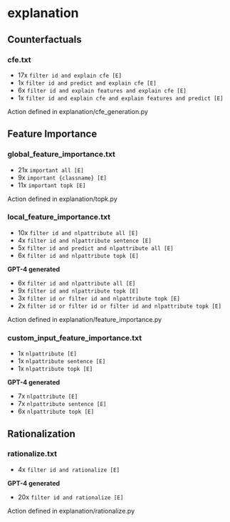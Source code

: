 # explanation

## Counterfactuals

### cfe.txt
* 17x `filter id and explain cfe [E]`
* 1x `filter id and predict and explain cfe [E]`
* 6x `filter id and explain features and explain cfe [E]`
* 1x `filter id and explain cfe and explain features and predict [E]`

Action defined in explanation/cfe_generation.py

## Feature Importance

### global_feature_importance.txt
* 21x `important all [E]`
* 9x `important {classname} [E]`
* 11x `important topk [E]`

Action defined in explanation/topk.py

### local_feature_importance.txt
* 10x `filter id and nlpattribute all [E]`
* 4x `filter id and nlpattribute sentence [E]`
* 5x `filter id and predict and nlpattribute all [E]`
* 6x `filter id and nlpattribute topk [E]`

**GPT-4 generated**
* 6x `filter id and nlpattribute all [E]`
* 9x `filter id and nlpattribute topk [E]`
* 3x `filter id or filter id and nlpattribute topk [E]`
* 2x `filter id or filter id or filter id and nlpattribute topk [E]`

Action defined in explanation/feature_importance.py

### custom_input_feature_importance.txt
* 1x `nlpattribute [E]`
* 1x `nlpattribute sentence [E]`
* 1x `nlpattribute topk [E]`

**GPT-4 generated**
* 7x `nlpattribute [E]`
* 7x `nlpattribute sentence [E]`
* 6x `nlpattribute topk [E]`

## Rationalization

### rationalize.txt
* 4x `filter id and rationalize [E]`

**GPT-4 generated**
* 20x `filter id and rationalize [E]`

Action defined in explanation/rationalize.py
